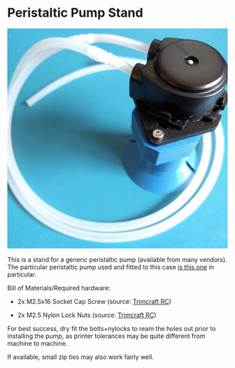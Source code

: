 # Peristaltic Pump Stand

![peristaltic casing](peristaltic_case.png)

This is a stand for a generic peristaltic pump (available from many vendors). The particular peristaltic pump used and fitted to this case [is this one](https://www.adafruit.com/product/1150) in particular.

Bill of Materials/Required hardware: 

* 2x M2.5x16 Socket Cap Screw (source: [Trimcraft RC](https://www.trimcraftaviationrc.com/index.php?route=product/product&product_id=199))

* 2x M2.5 Nylon Lock Nuts (source: [Trimcraft RC](https://www.trimcraftaviationrc.com/index.php?route=product/product&product_id=237))

For best success, dry fit the bolts+nylocks to ream the holes out prior to installing the pump, as printer tolerances may be quite different from machine to machine.

If available, small zip ties may also work fairly well.
